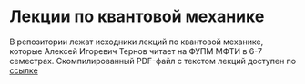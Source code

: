 # Лекции по квантовой механике 

В репозитории лежат  исходники лекций по квантовой механике, которые Алексей Игоревич Тернов читает на ФУПМ МФТИ в 6-7 семестрах. 
Скомпилированный PDF-файл с текстом лекций доступен по [ссылке](./Quantum.pdf)
